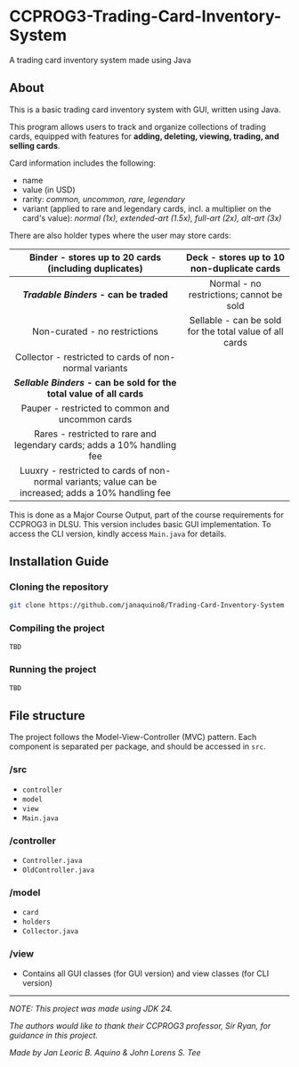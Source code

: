 # CCPROG3-Trading-Card-Inventory-System
A trading card inventory system made using Java

## About
This is a basic trading card inventory system with GUI, written using Java.

This program allows users to track and organize collections of trading cards, equipped with features for **adding, deleting, viewing, trading, and selling cards**. 

Card information includes the following: 
- name
- value (in USD)
- rarity: _common, uncommon, rare, legendary_
- variant (applied to rare and legendary cards, incl. a multiplier on the card's value): _normal (1x), extended-art (1.5x), full-art (2x), alt-art (3x)_

There are also holder types where the user may store cards:

| **Binder - stores up to 20 cards (including duplicates)**                                             | **Deck - stores up to 10 non-duplicate cards**          |
| :---------------------------------------------------------------------------------------------------: | :-----------------------------------------------------: |
| **_Tradable Binders_ - can be traded**                                                                | Normal - no restrictions; cannot be sold                |
| Non-curated - no restrictions                                                                         | Sellable - can be sold for the total value of all cards |
| Collector - restricted to cards of non-normal variants                                                |
| **_Sellable Binders_ - can be sold for the total value of all cards**                                 |
| Pauper - restricted to common and uncommon cards                                                      |
| Rares - restricted to rare and legendary cards; adds a 10% handling fee                               |
| Luuxry - restricted to cards of non-normal variants; value can be increased; adds a 10% handling fee  |

This is done as a Major Course Output, part of the course requirements for CCPROG3 in DLSU. This version includes basic GUI implementation. To access the CLI version, kindly access ```Main.java``` for details.

## Installation Guide

### Cloning the repository
```sh
git clone https://github.com/janaquino8/Trading-Card-Inventory-System
```

### Compiling the project
```sh
TBD
```

### Running the project
```sh
TBD
```

## File structure
The project follows the Model-View-Controller (MVC) pattern. Each component is separated per package, and should be accessed in ```src```.

### /src
- ```controller```
- ```model```
- ```view```
- ```Main.java```

### /controller
- ```Controller.java```
- ```OldController.java```

### /model
- ```card```
- ```holders```
- ```Collector.java```

### /view
- Contains all GUI classes (for GUI version) and view classes (for CLI version)

---

_NOTE: This project was made using JDK 24._

_The authors would like to thank their CCPROG3 professor, Sir Ryan, for guidance in this project._

_Made by Jan Leoric B. Aquino & John Lorens S. Tee_
